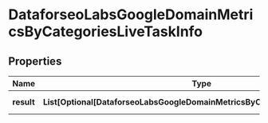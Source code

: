 # DataforseoLabsGoogleDomainMetricsByCategoriesLiveTaskInfo


## Properties

| Name | Type | Description | Notes |
|------------ | ------------- | ------------- | -------------|
**result** | **List[Optional[DataforseoLabsGoogleDomainMetricsByCategoriesLiveResultInfo]]** | array of results |[optional]|